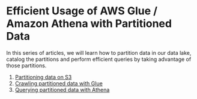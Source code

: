 # Efficient Usage of AWS Glue / Amazon Athena with Partitioned Data
In this series of articles, we will learn how to partition data in our data lake, catalog the partitions and perform efficient queries by taking advantage of those partitions.

1. [Partitioning data on S3](partitioning_data_on_s3.md)
1. [Crawling partitioned data with Glue](crawling_partitioned_data_with_glue.md)
1. [Querying partitioned data with Athena](querying_partitioned_data_with_athena.md)